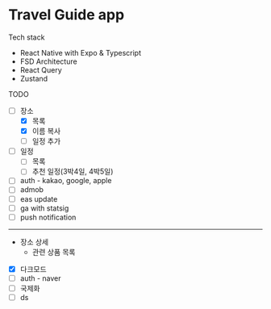 # Travel Guide app

Tech stack
- React Native with Expo & Typescript
- FSD Architecture
- React Query
- Zustand


TODO
- [ ] 장소
  - [x] 목록
  - [x] 이름 복사
  - [ ] 일정 추가
- [ ] 일정
  - [ ] 목록
  - [ ] 추천 일정(3박4일, 4박5일)
- [ ] auth - kakao, google, apple
- [ ] admob
- [ ] eas update
- [ ] ga with statsig
- [ ] push notification

---
- 장소 상세
  - 관련 상품 목록

- [x] 다크모드
- [ ] auth - naver
- [ ] 국제화
- [ ] ds 
